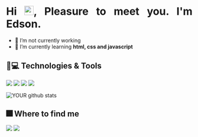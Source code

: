 
<h1 align = "justify"> Hi <img src="https://media.giphy.com/media/hvRJCLFzcasrR4ia7z/giphy.gif" width="25px">, Pleasure to meet you. I'm Edson.</h1>

- 🔭 I’m not currently working
- 🌱 I’m currently learning **html, css and javascript**


## 🚀💻 Technologies & Tools

[<img src="https://img.shields.io/badge/HTML5-E34F26?style=for-the-badge&logo=html5&logoColor=white" />]()
[<img src="https://img.shields.io/badge/CSS3-1572B6?style=for-the-badge&logo=css3&logoColor=white" />]()
[<img src="https://img.shields.io/badge/JavaScript-323330?style=for-the-badge&logo=javascript&logoColor=F7DF1E" />]()
[<img src="https://img.shields.io/badge/Visual_Studio_Code-0078D4?style=for-the-badge&logo=visual%20studio%20code&logoColor=white" />]()



![YOUR github stats](https://github-readme-stats.vercel.app/api?username=edsoncrlos)

## :fireworks: Where to find me

<!-- [<img src="https://img.shields.io/badge/twitter-%231DA1F2.svg?&style=for-the-badge&logo=twitter&logoColor=white" />](https://twitter.com/USERNAME) [<img src="https://img.shields.io/badge/medium-%2312100E.svg?&style=for-the-badge&logo=medium&logoColor=white" />](https://medium.com/USERNAME)
-->  
[<img src="https://img.shields.io/badge/linkedin-%230077B5.svg?&style=for-the-badge&logo=linkedin&logoColor=white" />](https://www.linkedin.com/in/edson-crlos/)  [<img src = "https://img.shields.io/badge/Gmail-D14836?style=for-the-badge&logo=gmail&logoColor=white">](mailto:edsoncarlos.dev@gmail.com)

<!-- <p align="left"><img src="https://komarev.com/ghpvc/?username=edsoncrlos" alt="edsoncrlos" /></p> -->
